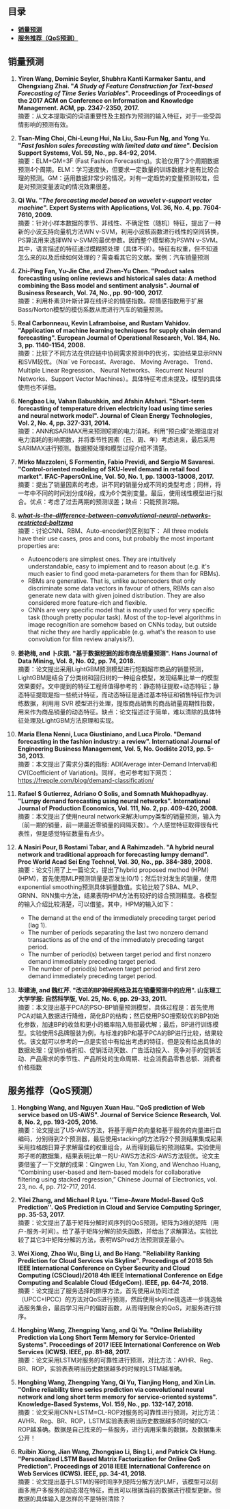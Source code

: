 ## 目录

- [**销量预测**](#demand_forecast)
- [**服务推荐（QoS预测）**](#service_recommendation)

##  <span id="demand_forecast">销量预测</span> 

1.	**Yiren Wang, Dominic Seyler, Shubhra Kanti Karmaker Santu, and Chengxiang Zhai. "***A Study of Feature Construction for Text-based Forecasting of Time Series Variables***". Proceedings of Proceedings of the 2017 ACM on Conference on Information and Knowledge Management. ACM, pp. 2347-2350, 2017.**  
摘要：从文本提取词的词语重要性及主题作为预测的输入特征，对于一些受舆情影响的预测有效。

2.	**Tsan-Ming Choi, Chi-Leung Hui, Na Liu, Sau-Fun Ng, and Yong Yu. "***Fast fashion sales forecasting with limited data and time***". Decision Support Systems, Vol. 59, No., pp. 84-92, 2014.**  
摘要：ELM+GM=3F (Fast Fashion Forecasting)。实验仅用了3个周期数据预测4个周期。ELM：学习速度快，但要求一定数量的训练数据才能有比较合理的预测。GM：适用数据非常少的情况，对有一定趋势的变量预测较准，但是对预测变量波动的情况效果很差。

3.	**Qi Wu. "***The forecasting model based on wavelet ν-support vector machine***". Expert Systems with Applications, Vol. 36, No. 4, pp. 7604-7610, 2009.**  
摘要：针对小样本数据的季节、非线性、不确定性（随机）特征，提出了一种新的小波支持向量机方法WN v-SVM，利用小波核函数进行线性的空间转换，PS算法用来选择WN v-SVM的最优参数。因而整个模型称为PSWN v-SVM。其中，语言描述的特征通过模糊预处理（具体不详）。特征有权重，但不知道怎么来的以及后续如何处理的？需查看其它的文献。案例：汽车销量预测
 
4.	**Zhi-Ping Fan, Yu-Jie Che, and Zhen-Yu Chen. "Product sales forecasting using online reviews and historical sales data: A method combining the Bass model and sentiment analysis". Journal of Business Research, Vol. 74, No., pp. 90-100, 2017.**  
摘要：利用朴素贝叶斯计算在线评论的情感指数。将情感指数用于扩展Bass/Norton模型的模仿系数从而进行汽车的销量预测。

5.	**Real Carbonneau, Kevin Laframboise, and Rustam Vahidov. "Application of machine learning techniques for supply chain demand forecasting". European Journal of Operational Research, Vol. 184, No. 3, pp. 1140-1154, 2008.**  
摘要：比较了不同方法在供应链中协同需求预测中的优劣，实验结果显示RNN和SVM较优。（Naı¨ve Forecast、Average、 Moving Average、 Trend、 Multiple Linear Regression、 Neural Networks、 Recurrent Neural   Networks、Support Vector Machines）。具体特征考虑未提及，模型的具体使用也不详细。

6.	**Nengbao Liu, Vahan Babushkin, and Afshin Afshari. "Short-term forecasting of temperature driven electricity load using time series and neural network model". Journal of Clean Energy Technologies, Vol. 2, No. 4, pp. 327-331, 2014.**  
摘要：ANN和SARIMAX用来预测短期的电力消耗。利用“预白燥”处理温度对电力消耗的影响期数，并将季节性因素（日、周、年）考虑进来，最后采用SARIMAX进行预测。数据预处理和模型过程介绍不清楚。

7.	**Mirko Mazzoleni, S Formentin, Fabio Previdi, and Sergio M Savaresi. "Control-oriented modeling of SKU-level demand in retail food market". IFAC-PapersOnLine, Vol. 50, No. 1, pp. 13003-13008, 2017.**  
摘要：提出了销量因素的考虑，讲不同的销量分成不同的类型考虑；同样，将一年中不同的时间划分成6段，成为6个类别变量。最后，使用线性模型进行拟合。优点：考虑了过去两期的预测误差；缺点：只能预测2期。

8. ***[what-is-the-difference-between-convolutional-neural-networks-restricted-boltzma](https://stats.stackexchange.com/questions/114385/what-is-the-difference-between-convolutional-neural-networks-restricted-boltzma)***  
摘要：讨论CNN、RBM、Auto-encoder的区别如下：
All three models have their use cases, pros and cons, but probably the most important properties are: 
   - Autoencoders are simplest ones. They are intuitively understandable, easy to implement and to reason about (e.g. it's much easier to find good meta-parameters for them than for RBMs). 
   - RBMs are generative. That is, unlike autoencoders that only discriminate some data vectors in favour of others, RBMs can also generate new data with given joined distribution. They are also considered more feature-rich and flexible.
   - CNNs are very specific model that is mostly used for very specific task (though pretty popular task). Most of the top-level algorithms in image recognition are somehow based on CNNs today, but outside that niche they are hardly applicable (e.g. what's the reason to use convolution for film review analysis?).

9.	**姜艳梅, and 卜庆凯. "基于数据挖掘的超市商品销量预测". Hans Journal of Data Mining, Vol. 8, No. 02, pp. 74, 2018.**  
摘要：论文提出采用LightGBM预测模型进行短期超市商品的销量预测，LightGBM是结合了分类树和回归树的一种组合模型，发现结果比单一的模型效果要好。文中提到的特征工程师值得参考的：静态特征提取+动态特征；静态特征提取是指一些统计特征，而动态特征是通过基本特征和销售特征作为训练数据，利用用 SVR 模型进行处理，提取商品销售的商品销量周期性指数，用来作为商品销量的动态特征。缺点：论文描述过于简单，难以清除的具体特征处理及LightGBM方法原理和实现。

10.	**Maria Elena Nenni, Luca Giustiniano, and Luca Pirolo. "Demand forecasting in the fashion industry: a review". International Journal of Engineering Business Management, Vol. 5, No. Godište 2013, pp. 5-36, 2013.**  
摘要：本文提出了需求分类的指标: ADI(Average inter‐Demand Interval)和CV(Coefficient of Variation)。同样，也可参考如下网页：https://frepple.com/blog/demand-classification/

11.	**Rafael S Gutierrez, Adriano O Solis, and Somnath Mukhopadhyay. "Lumpy demand forecasting using neural networks". International Journal of Production Economics, Vol. 111, No. 2, pp. 409-420, 2008.**  
摘要：本文提出了使用neural network来解决lumpy类型的销量预测，输入为（前一期的销量，前一期最近零销量的间隔天数）。个人感觉特征取得很有代表性，但是感觉特征数量有点少。

12.	**A Nasiri Pour, B Rostami Tabar, and A Rahimzadeh. "A hybrid neural network and traditional approach for forecasting lumpy demand". Proc World Acad Sei Eng Technol, Vol. 30, No., pp. 384-389, 2008.**  
摘要：论文引用了上一篇论文，提出了hybrid proposed method (HPM) (HPM)，首先使用MLP预测销量是否发生(0/1)；然后针对发生的销量，使用exponential smoothing预测具体销量数值。实验比较了SBA、MLP、GRNN、RNN集中方法，结果表明HPM方法有较好的综合预测精度。各模型的输入介绍比较清楚，可以借鉴。其中，HPM的输入如下： 
      - The demand at the end of the immediately preceding target period (lag 1). 
      - The number of periods separating the last two nonzero demand transactions as of the end of the immediately preceding target period. 
      - The number of period(s) between target period and first nonzero demand immediately preceding target period. 
      - The number of period(s) between target period and first zero demand immediately preceding target period.

13.	**毕建涛, and 魏红芹. "改进的BP神经网络及其在销量预测中的应用". 山东理工大学学报: 自然科学版, Vol. 25, No. 6, pp. 29-33, 2011.**  
摘要：本文提出基于PCA的PSO-BP销量预测模型，具体过程是：首先使用PCA对输入数据进行降维，简化BP的结构；然后使用PSO搜索较优的BP初始化参数，加速BP的收敛和更小的概率陷入局部最优解；最后，BP进行训练模型。实验使用S品牌服装为例，与标准的BP和基于PCA的BP进行比较，结果较优。该文献可以参考的一点是实验中有给出考虑的特征，但是没有给出具体的数据处理：促销价格折扣、促销活动天数、广告活动投入、竞争对手的促销活动、产品需求的季节性、产品所处的生命周期、社会消费品零售总额、消费者价格指数

##  <span id="service_recommendation">服务推荐（QoS预测）</span> 
1.	**Hongbing Wang, and Nguyen Xuan Hau. "QoS prediction of Web service based on US-AWS". Journal of Service Science Research, Vol. 8, No. 2, pp. 193-205, 2016.**  
摘要：论文提出了US-AWS方法，将基于用户的向量和基于服务的向量进行自编码，分别得到2个预测器，最后使用stacking的方法将2个预测结果集成起来采用拉格朗日算子求解最佳的权重组合，从而得到最后的预测结果。实验使用郑子彬的数据集，结果表明比单一的U-AWS方法和S-AWS方法较优。论文主要借鉴了一下文献的成果：Qingwen Liu, Yan Xiong, and Wenchao Huang, “Combining user-based and item-based models for collaborative filtering using stacked regression,” Chinese Journal of Electronics, vol. 23, no. 4, pp. 712-717, 2014.

2.	**Yilei Zhang, and Michael R Lyu. ''Time-Aware Model-Based QoS Prediction''.  QoS Prediction in Cloud and Service Computing Springer, pp. 35-53, 2017.**  
摘要：论文提出了基于矩阵分解时间序列的QoS预测，矩阵为3维的矩阵（用户-服务-时间）。给了基于矩阵分解的损失函数，并给出了求解算法。实验比较了其它3中矩阵分解的方法，表明WSPred方法预测误差最小。
   
3.	**Wei Xiong, Zhao Wu, Bing Li, and Bo Hang. "Reliability Ranking Prediction for Cloud Services via Skyline". Proceedings of 2018 5th IEEE International Conference on Cyber Security and Cloud Computing (CSCloud)/2018 4th IEEE International Conference on Edge Computing and Scalable Cloud (EdgeCom). IEEE, pp. 64-74, 2018.**    
摘要：论文提出了服务选择的排序方法，首先使用从协同过滤（UPCC+IPCC）的方法对QoS进行预测，然后使用skyline挑选进一步挑选候选服务集合，最后学习用户的偏好函数，从而得到聚合的QoS，对服务进行排序。

4.	**Hongbing Wang, Zhengping Yang, and Qi Yu. "Online Reliability Prediction via Long Short Term Memory for Service-Oriented Systems". Proceedings of 2017 IEEE International Conference on Web Services (ICWS). IEEE, pp. 81-88, 2017.**  
摘要：论文采用LSTM对服务的可靠性进行预测，对比方法：AVHR、Reg、BR、ROP，实验表表明当历史数据越多的时候的LSTM越准确。

5.	**Hongbing Wang, Zhengping Yang, Qi Yu, Tianjing Hong, and Xin Lin. "Online reliability time series prediction via convolutional neural network and long short term memory for service-oriented systems". Knowledge-Based Systems, Vol. 159, No., pp. 132-147, 2018.**  
摘要：论文采用CNN+LSTM=CL-ROP对服务的可靠性进行预测，对比方法：AVHR、Reg、BR、ROP，LSTM实验表表明当历史数据越多的时候的CL-ROP越准确。数据是自己找来的一些服务，进行调用采集的数据，及数据集未公开！

6.	**Ruibin Xiong, Jian Wang, Zhongqiao Li, Bing Li, and Patrick Ck Hung. "Personalized LSTM Based Matrix Factorization for Online QoS Prediction". Proceedings of 2018 IEEE International Conference on Web Services (ICWS). IEEE, pp. 34-41, 2018.**  
摘要：论文提出基于LSTM的带时间序列矩阵分解方法PLMF，该模型可以刻画多用户多服务的动态潜在特征，而且可以根据当前的数据进行模型更新。但数据的具体输入是怎样的不是特别清除？
